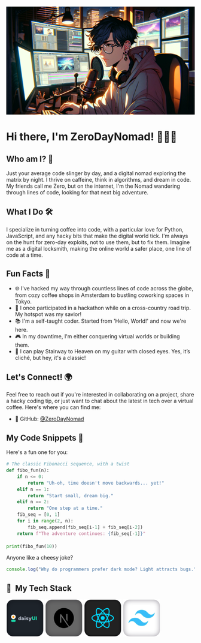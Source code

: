 ![](ZeroDay.png)
# Hi there, I'm ZeroDayNomad! 👨‍💻🚀

## Who am I? 🤔

Just your average code slinger by day, and a digital nomad exploring the matrix by night. I thrive on caffeine, think in algorithms, and dream in code. My friends call me Zero, but on the internet, I'm the Nomad wandering through lines of code, looking for that next big adventure.

## What I Do 🛠️

I specialize in turning coffee into code, with a particular love for Python, JavaScript, and any hacky bits that make the digital world tick. I'm always on the hunt for zero-day exploits, not to use them, but to fix them. Imagine me as a digital locksmith, making the online world a safer place, one line of code at a time.

## Fun Facts 🎉

- 🌐 I've hacked my way through countless lines of code across the globe, from cozy coffee shops in Amsterdam to bustling coworking spaces in Tokyo.
- 🌌 I once participated in a hackathon while on a cross-country road trip. My hotspot was my savior!
- 📚 I'm a self-taught coder. Started from 'Hello, World!' and now we're here.
- 🎮 In my downtime, I'm either conquering virtual worlds or building them.
- 🎸 I can play Stairway to Heaven on my guitar with closed eyes. Yes, it’s cliché, but hey, it's a classic!

## Let's Connect! 🌍

Feel free to reach out if you're interested in collaborating on a project, share a hacky coding tip, or just want to chat about the latest in tech over a virtual coffee. Here's where you can find me:

- 🐙 GitHub: [@ZeroDayNomad](https://github.com/ZeroDayNomad)

## My Code Snippets 📄

Here's a fun one for you:

```python
# The classic Fibonacci sequence, with a twist
def fibo_fun(n):
    if n <= 0:
        return "Uh-oh, time doesn't move backwards... yet!"
    elif n == 1:
        return "Start small, dream big."
    elif n == 2:
        return "One step at a time."
    fib_seq = [0, 1]
    for i in range(2, n):
        fib_seq.append(fib_seq[i-1] + fib_seq[i-2])
    return f"The adventure continues: {fib_seq[-1]}"

print(fibo_fun(10))
```
Anyone like a cheesy joke?
```javascript
console.log("Why do programmers prefer dark mode? Light attracts bugs.");
```
<!-- Tools -->
<h2> 🚀 &nbsp;My Tech Stack</h2>
<p align="left">
    <img src="DaisyUI.png" width="100" />
    <img src="NextJS.png" width="100" />
    <img src="React.png" width="100" />
    <img src="Tailwind CSS.png" width="100" />
</p>
